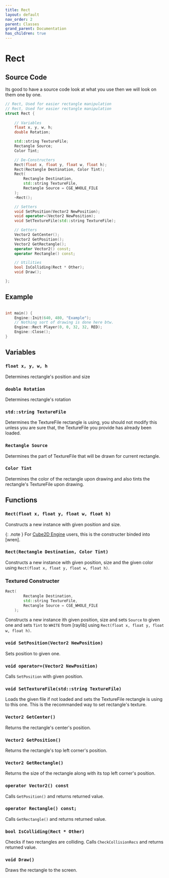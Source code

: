 ```yaml
---
title: Rect
layout: default
nav_order: 2
parent: Classes
grand_parent: Documentation
has_children: true
---
```


# Rect

## Source Code
Its good to have a source code look at what you use then we will look on them one by one.
```cpp
// Rect, Used for easier rectangle manipulation
// Rect, Used for easier rectangle manipulation
struct Rect {
		
	// Variables
	float x, y, w, h;								
	double Rotation;

	std::string TextureFile;						
	Rectangle Source;								
	Color Tint;										

	// De-Constructers
	Rect(float x, float y, float w, float h);
	Rect(Rectangle Destination, Color Tint);	
	Rect(										
		Rectangle Destination, 
		std::string TextureFile, 
		Rectangle Source = CGE_WHOLE_FILE
	);
	~Rect();

	// Setters
	void SetPosition(Vector2 NewPosition);
	void operator=(Vector2 NewPosition);
	void SetTextureFile(std::string TextureFile); 

	// Getters
	Vector2 GetCenter();	
	Vector2 GetPosition();
	Vector2 GetRectangle();						
	operator Vector2() const;						
	operator Rectangle() const;						

	// Utilities
	bool IsColliding(Rect * Other);
	void Draw();									

};
```

## Example
```cpp

int main() {
	Engine::Init(640, 480, "Example");
	// Nothing sort of drawing is done here btw.
	Engine::Rect Player(0, 0, 32, 32, RED); 
	Engine::Close();
}

```

## Variables

### `float x, y, w, h`
Determines rectangle's position and size

### `double Rotation`
Determines rectangle's rotation

### `std::string TextureFile`
Determines the TextureFile rectangle is using, you should not modify this unless you are sure that, the TextureFile you provide has already been loaded.

### `Rectangle Source`
Determines the part of TextureFile that will be drawn for current rectangle.

### `Color Tint`
Determines the color of the rectangle upon drawing and also tints the rectangle's TextureFile upon drawing.

## Functions

### `Rect(float x, float y, float w, float h)`
Constructs a new instance with given position and size.

{: .note }
For [Cube2D Engine] users, this is the constructer binded into [wren].

### `Rect(Rectangle Destination, Color Tint)`
Constructs a new instance with given position, size and the given color using `Rect(float x, float y, float w, float h)`.

### Textured Constructer 
```cpp
Rect(										
		Rectangle Destination, 
		std::string TextureFile, 
		Rectangle Source = CGE_WHOLE_FILE
	);
```

Constructs a new instance ith given position, size and sets `Source` to given one and sets `Tint` to `WHITE` from [raylib] using `Rect(float x, float y, float w, float h)`.

### `void SetPosition(Vector2 NewPosition)`
Sets position to given one.

### `void operator=(Vector2 NewPosition)`
Calls `SetPosition` with given position.

### `void SetTextureFile(std::string TextureFile)`
Loads the given file if not loaded and sets the TextureFile rectangle is using to this one. This is the recommanded way to set rectangle's texture.

### `Vector2 GetCenter()`
Returns the rectangle's center's position.

### `Vector2 GetPosition()`
Returns the rectangle's top left corner's position.

### `Vector2 GetRectangle()`
Returns the size of the rectangle along with its top left corner's position.

### `operator Vector2() const`
Calls `GetPosition()` and returns returned value.

### `operator Rectangle() const;`
Calls `GetRectangle()` and returns returned value.

### `bool IsColliding(Rect * Other)`
Checks if two rectangles are colliding. Calls `CheckCollisionRecs` and returns returned value.

### `void Draw()`
Draws the rectangle to the screen.

[Cube2D Engine]: https://mastercuber55.github.io/Cube2D-Engine